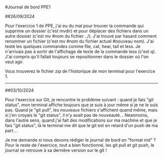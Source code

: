 #Journal de bord PPE1

##26/09/2024

Pour l'exercice 1 de PPE, j'ai eu du mal pour trouver la commande qui supprime un dossier (c'est mvdir) et pour déplacer des fichiers dans un autre dossier (c'est mv #nom du fichier ../).
J'ai trouvé par hasard comment renommer un fichier (c'est mv #nom du fichier actuel #nouveau nom).
J'ai testé les quelques commandes comme file, cat, hear, tail et less. Je n'arrivais pas à sortir de l'affichage de texte de la commande less (c'est q).
J'ai compris qu'il fallait toujours se repositionner dans le dossier où l'on veut agir.

Vous trouverez le fichier zip de l'historique de mon terminal pour l'exercice 1.

----

##03/10/2024

Pour l'exercice sur Git, je rencontre le problème suivant : quand je fais "git status", mon terminal affiche toujours que je suis à jour même si je ne le suis pas. Quand je "git pull", les nouveaux fichiers s'affichent quand même, mais si j'en croyais le "git status", il n'y avait pas de nouveauté...
Néanmoins, dans l'autre sens, quand j'ai fait des modifications sur ma machine et que je fais "git status", là le terminal me dit que le git est en retard d'un push de ma part...

Je me demande si nous devons rédiger le journal de bord en "format md" ?
Pour le reste de l'exercice, tout a bien fonctionné, les git pull et git push, le journal se retrouve à sa dernière version sur le git !

